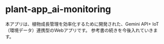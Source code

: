 # plant-app_ai-monitoring
本アプリは、植物成長管理を効率化するために開発された、Gemini API+ IoT（環境データ）連携型のWebアプリです。
参考書の続きを今後入れていきます。
